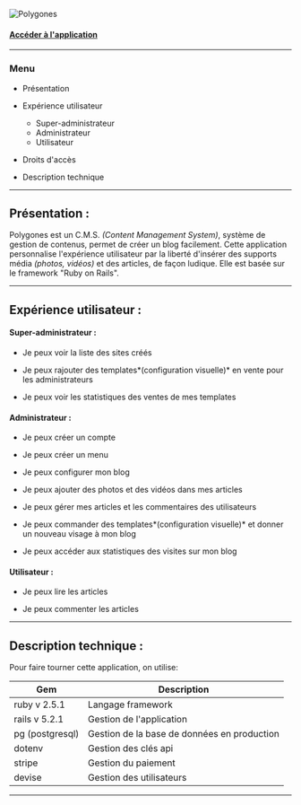  ![Polygones](https://i.goopics.net/2ZjKR.png) 

#### [Accéder à l'application](https://polygones.herokuapp.com/)
---

### Menu ###

* Présentation 

* Expérience utilisateur 

  * Super-administrateur
  * Administrateur
  * Utilisateur

* Droits d'accès

* Description technique

---


## Présentation : ##  
 
 Polygones est un C.M.S. *(Content Management System)*, système de gestion de contenus, permet de créer un blog facilement. Cette application personnalise l'expérience utilisateur par la liberté d'insérer des supports média *(photos, vidéos)* et des articles, de façon ludique. Elle est basée sur le framework "Ruby on Rails". 


---

## Expérience utilisateur :


#### Super-administrateur :

- Je peux voir la liste des sites créés

- Je peux rajouter des templates*(configuration visuelle)* en vente pour les administrateurs

- Je peux voir les statistiques des ventes de mes templates  


#### Administrateur :

- Je peux créer un compte

- Je peux créer un menu

- Je peux configurer mon blog

- Je peux ajouter des photos et des vidéos dans mes articles

- Je peux gérer mes articles et les commentaires des utilisateurs

- Je peux commander des templates*(configuration visuelle)* et donner un nouveau visage à mon blog

- Je peux accéder aux statistiques des visites sur mon blog



#### Utilisateur :

- Je peux lire les articles

- Je peux commenter les articles

---

## Description technique :

Pour faire tourner cette application, on utilise:

| Gem | Description |
|-----|-------------|
| ruby v 2.5.1 | Langage framework |
| rails v 5.2.1 | Gestion de l'application |
| pg (postgresql) | Gestion de la base de données en production |
| dotenv | Gestion des clés api |
| stripe | Gestion du paiement |
| devise | Gestion des utilisateurs|


---


